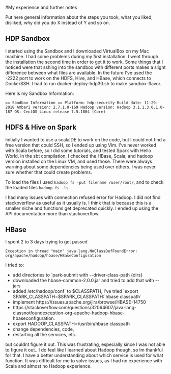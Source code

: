 #My experience and further notes

Put here general information about the steps you took, what you liked, disliked, why did you do X instead of Y and so on.

## HDP Sandbox

I started using the Sandbox and I downloaded VirtualBox on my Mac machine. I had some problems during my first installation. I went through the installation the second time in order to get it to work. 
Some things that I noticed were that sshing into the sandbox with different ports makes a slight difference between what files are available.
In the future I've used the -2222 port to work on the HDFS, Hive, and HBase, which connects to DockerSSH.
I had to run docker-deploy-hdp30.sh to make sandbox-flavor.

Here is my Sandbox Information:

`== Sandbox Information ==
Platform: hdp-security
Build date: 11-29-2018
Ambari version: 2.7.1.0-169
Hadoop version: Hadoop 3.1.1.3.0.1.0-187
OS: CentOS Linux release 7.5.1804 (Core)`

 

## HDFS & Hive on Spark

Initially I wanted to use a scalaIDE to work on the code, but I could not find a free version that could SSH, so I ended up using Vim.
I've never worked with Scala before, so I did some tutorials, and tested Spark with Hello World.
In the sbt compilation, I checked the HBase, Scala, and hadoop version installed on the Linux VM, and used those. There were always warning about some dependencies being used over others. I was never sure whether that could create problems.

To load the files I used 
`hadoop fs -put filename /user/root/`, 
and to check the loaded files
`hadoop fs -ls`. 

I had many issues with connection refused error for Hadoop. I did not find stackoverflow as useful as it usually is. I think that is because this is a smaller niche and functions get deprecated quickly. I ended up using the API documentation more than stackoverflow.


## HBase

I spent 2 to 3 days trying to get passed 

`Exception in thread "main" java.lang.NoClassDefFoundError: org/apache/hadoop/hbase/HBaseConfiguration`
	
I tried to: 
<ul>
<li>add directories to `park-submit with --driver-class-path {dirs}
<li>downloaded the hbase-common-2.0.0.jar and tried to add that with --jars
<li>added /etc/hadoop/conf` to $CLASSPATH, I've tried `export SPARK_CLASSPATH=$SPARK_CLASSPATH:`hbase classpath`
<li>implement https://issues.apache.org/jira/browse/HBASE-14750
<li>https://stackoverflow.com/questions/32064607/java-lang-classnotfoundexception-org-apache-hadoop-hbase-hbaseconfiguration.
<li> export HADOOP_CLASSPATH=/usr/bin/hbase classpath
<li>change dependencies, code, 
<li>restarting all the services, etc.. 
</ul>

but couldnt figure it out.  This was frustrating, especially since I was not able to figure it out.. I do feel like I learned about Hadoop though, so Im thankful for that. I have a better understanding about which service is used for what function. It was difficult for me to solve issues, as I had no experience with Scala and almost no Hadoop experience.
